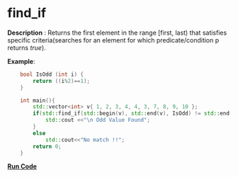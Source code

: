 # find_if

**Description** : Returns the first element in the range [first, last) that satisfies specific criteria(searches for an element for which predicate/condition p returns *true*).

**Example**:
```cpp
    bool IsOdd (int i) {
        return ((i%2)==1);
    }

    int main(){
        std::vector<int> v{ 1, 2, 3, 4, 4, 3, 7, 8, 9, 10 };
        if(std::find_if(std::begin(v), std::end(v), IsOdd) != std::end(v)){
            std::cout <<"\n Odd Value Found";
        }
        else
            std::cout<<"No match !!";
        return 0;
    }
```
**[Run Code](https://rextester.com/ANC42820)**
